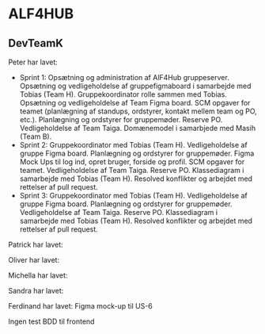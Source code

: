 # ALF4HUB
## DevTeamK
Peter har lavet:
- Sprint 1: Opsætning og administration af AlF4Hub gruppeserver. Opsætning og vedligeholdelse af gruppefigmaboard i samarbejde med Tobias (Team H). Gruppekoordinator rolle sammen med Tobias. Opsætning og vedligeholdelse af Team Figma board. SCM opgaver for teamet (planlægning af standups, ordstyrer, kontakt mellem team og PO, etc.). Planlægning og ordstyrer for gruppemøder. Reserve PO. Vedligeholdelse af Team Taiga. Domænemodel i samarbjede med Masih (Team B).
- Sprint 2: Gruppekoordinator med Tobias (Team H). Vedligeholdelse af gruppe Figma board. Planlægning og ordstyrer for gruppemøder. Figma Mock Ups til log ind, opret bruger, forside og profil. SCM opgaver for teamet. Vedligeholdelse af Team Taiga. Reserve PO. Klassediagram i samarbejde med Tobias (Team H). Resolved konflikter og arbejdet med rettelser af pull request.
- Sprint 3: Gruppekoordinator med Tobias (Team H). Vedligeholdelse af gruppe Figma board. Planlægning og ordstyrer for gruppemøder. Vedligeholdelse af Team Taiga. Reserve PO. Klassediagram i samarbejde med Tobias (Team H). Resolved konflikter og arbejdet med rettelser af pull request.

Patrick har lavet:  

Oliver har lavet:  

Michella har lavet:  

Sandra har lavet:  

Ferdinand har lavet: Figma mock-up til US-6  

Ingen test BDD til frontend